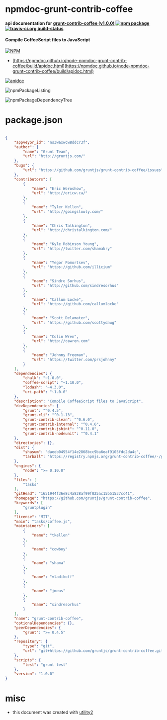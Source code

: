 # npmdoc-grunt-contrib-coffee

#### api documentation for  [grunt-contrib-coffee (v1.0.0)](https://github.com/gruntjs/grunt-contrib-coffee)  [![npm package](https://img.shields.io/npm/v/npmdoc-grunt-contrib-coffee.svg?style=flat-square)](https://www.npmjs.org/package/npmdoc-grunt-contrib-coffee) [![travis-ci.org build-status](https://api.travis-ci.org/npmdoc/node-npmdoc-grunt-contrib-coffee.svg)](https://travis-ci.org/npmdoc/node-npmdoc-grunt-contrib-coffee)

#### Compile CoffeeScript files to JavaScript

[![NPM](https://nodei.co/npm/grunt-contrib-coffee.png?downloads=true&downloadRank=true&stars=true)](https://www.npmjs.com/package/grunt-contrib-coffee)

- [https://npmdoc.github.io/node-npmdoc-grunt-contrib-coffee/build/apidoc.html](https://npmdoc.github.io/node-npmdoc-grunt-contrib-coffee/build/apidoc.html)

[![apidoc](https://npmdoc.github.io/node-npmdoc-grunt-contrib-coffee/build/screenCapture.buildCi.browser.%252Ftmp%252Fbuild%252Fapidoc.html.png)](https://npmdoc.github.io/node-npmdoc-grunt-contrib-coffee/build/apidoc.html)

![npmPackageListing](https://npmdoc.github.io/node-npmdoc-grunt-contrib-coffee/build/screenCapture.npmPackageListing.svg)

![npmPackageDependencyTree](https://npmdoc.github.io/node-npmdoc-grunt-contrib-coffee/build/screenCapture.npmPackageDependencyTree.svg)



# package.json

```json

{
    "appveyor_id": "ns3waxwcw8ddcr3f",
    "author": {
        "name": "Grunt Team",
        "url": "http://gruntjs.com/"
    },
    "bugs": {
        "url": "https://github.com/gruntjs/grunt-contrib-coffee/issues"
    },
    "contributors": [
        {
            "name": "Eric Woroshow",
            "url": "http://ericw.ca/"
        },
        {
            "name": "Tyler Kellen",
            "url": "http://goingslowly.com/"
        },
        {
            "name": "Chris Talkington",
            "url": "http://christalkington.com/"
        },
        {
            "name": "Kyle Robinson Young",
            "url": "http://twitter.com/shamakry"
        },
        {
            "name": "Yegor Pomortsev",
            "url": "https://github.com/illicium"
        },
        {
            "name": "Sindre Sorhus",
            "url": "http://github.com/sindresorhus"
        },
        {
            "name": "Callum Locke",
            "url": "https://github.com/callumlocke"
        },
        {
            "name": "Scott Delamater",
            "url": "https://github.com/scottydawg"
        },
        {
            "name": "Colin Wren",
            "url": "http://cawren.com"
        },
        {
            "name": "Johnny Freeman",
            "url": "https://twitter.com/prsjohnny"
        }
    ],
    "dependencies": {
        "chalk": "~1.0.0",
        "coffee-script": "~1.10.0",
        "lodash": "~4.3.0",
        "uri-path": "~1.0.0"
    },
    "description": "Compile CoffeeScript files to JavaScript",
    "devDependencies": {
        "grunt": "^0.4.5",
        "grunt-cli": "^0.1.13",
        "grunt-contrib-clean": "^0.6.0",
        "grunt-contrib-internal": "^0.4.6",
        "grunt-contrib-jshint": "^0.11.0",
        "grunt-contrib-nodeunit": "^0.4.1"
    },
    "directories": {},
    "dist": {
        "shasum": "daeeb04954f14e2868bcc9ba6eaf9105fdc2da4c",
        "tarball": "https://registry.npmjs.org/grunt-contrib-coffee/-/grunt-contrib-coffee-1.0.0.tgz"
    },
    "engines": {
        "node": ">= 0.10.0"
    },
    "files": [
        "tasks"
    ],
    "gitHead": "1651944f36e8c4a838af99f025ac15b51537cc41",
    "homepage": "https://github.com/gruntjs/grunt-contrib-coffee",
    "keywords": [
        "gruntplugin"
    ],
    "license": "MIT",
    "main": "tasks/coffee.js",
    "maintainers": [
        {
            "name": "tkellen"
        },
        {
            "name": "cowboy"
        },
        {
            "name": "shama"
        },
        {
            "name": "vladikoff"
        },
        {
            "name": "jmeas"
        },
        {
            "name": "sindresorhus"
        }
    ],
    "name": "grunt-contrib-coffee",
    "optionalDependencies": {},
    "peerDependencies": {
        "grunt": ">= 0.4.5"
    },
    "repository": {
        "type": "git",
        "url": "git+https://github.com/gruntjs/grunt-contrib-coffee.git"
    },
    "scripts": {
        "test": "grunt test"
    },
    "version": "1.0.0"
}
```



# misc
- this document was created with [utility2](https://github.com/kaizhu256/node-utility2)
